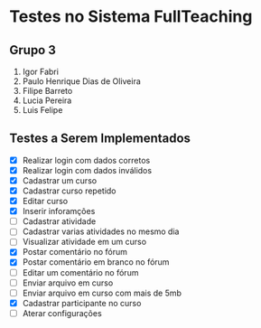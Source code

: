 # Testes no Sistema FullTeaching 

## Grupo 3
1. Igor Fabri
2. Paulo Henrique Dias de Oliveira
3. Filipe Barreto
4. Lucia Pereira
5. Luis Felipe

## Testes a Serem Implementados
- [x] Realizar login com dados corretos
- [x] Realizar login com dados inválidos
- [x] Cadastrar um curso
- [x] Cadastrar curso repetido
- [x] Editar curso
- [x] Inserir inforamções
- [ ] Cadastrar atividade
- [ ] Cadastrar varias atividades no mesmo dia
- [ ] Visualizar atividade em um curso
- [x] Postar comentário no fórum
- [x] Postar comentário em branco no fórum
- [ ] Editar um comentário no fórum
- [ ] Enviar arquivo em curso
- [ ] Enviar arquivo em curso com mais de 5mb
- [x] Cadastrar participante no curso
- [ ] Aterar configurações
